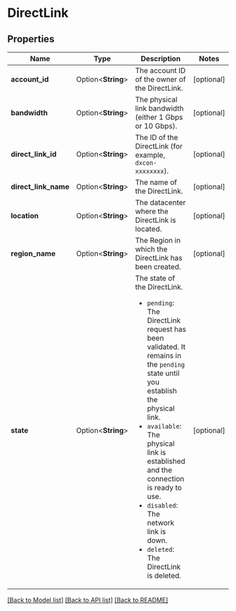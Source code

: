 # DirectLink

## Properties

Name | Type | Description | Notes
------------ | ------------- | ------------- | -------------
**account_id** | Option<**String**> | The account ID of the owner of the DirectLink. | [optional]
**bandwidth** | Option<**String**> | The physical link bandwidth (either 1 Gbps or 10 Gbps). | [optional]
**direct_link_id** | Option<**String**> | The ID of the DirectLink (for example, `dxcon-xxxxxxxx`). | [optional]
**direct_link_name** | Option<**String**> | The name of the DirectLink. | [optional]
**location** | Option<**String**> | The datacenter where the DirectLink is located. | [optional]
**region_name** | Option<**String**> | The Region in which the DirectLink has been created. | [optional]
**state** | Option<**String**> | The state of the DirectLink. <ul><li>`pending`: The DirectLink request has been validated. It remains in the `pending` state until you establish the physical link.</li> <li>`available`: The physical link is established and the connection is ready to use.</li> <li>`disabled`: The network link is down.</li> <li>`deleted`: The DirectLink is deleted.</li> </ul>  | [optional]

[[Back to Model list]](../README.md#documentation-for-models) [[Back to API list]](../README.md#documentation-for-api-endpoints) [[Back to README]](../README.md)


